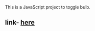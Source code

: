 This is a JavaScript project to toggle bulb.<br>

<h2>link- <a href="https://ashish293.github.io/bulb/index.html">here</a></h2>
